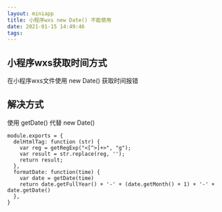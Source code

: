```yaml
---
layout: miniapp
title: 小程序wxs new Date() 不能使用
date: 2021-01-15 14:49:46
tags:
---
```


## 小程序wxs获取时间方式

在小程序wxs文件使用 new Date() 获取时间报错

## 解决方式
使用 getDate() 代替 new Date()
```
module.exports = {
  delHtmlTag: function (str) {
    var reg = getRegExp("<[^>]+>", "g");
    var result = str.replace(reg, '');
    return result;
  },
  formatDate: function(time) {
    var date = getDate(time)
    return date.getFullYear() + '-' + (date.getMonth() + 1) + '-' + date.getDate()
  },
}

```
